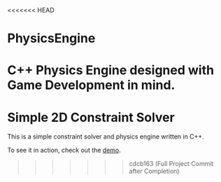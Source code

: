 <<<<<<< HEAD
# PhysicsEngine
C++ Physics Engine designed with Game Development in mind.
=======
# Simple 2D Constraint Solver

This is a simple constraint solver and physics engine written in C++.

To see it in action, check out the [demo](https://github.com/ange-yaghi/scs-2d-demo).
>>>>>>> cdcb163 (Full Project Commit after Completion)
